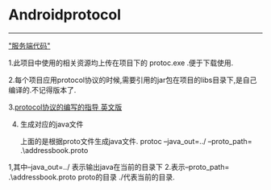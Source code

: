 # Androidprotocol
***

["服务端代码"](https://github.com/agoodcoolman/Auth2)

1.此项目中使用的相关资源均上传在项目下的 protoc.exe  .便于下载使用.


2.每个项目应用protocol协议的时候,需要引用的jar包在项目的libs目录下,是自己编译的.不记得版本了.

3.[protocol协议的编写的指导 英文版](https://developers.google.com/protocol-buffers/docs/proto3)


4. 生成对应的java文件

    上面的是根据proto文件生成java文件.
    protoc –java_out=../ –proto_path= .\addressbook.proto

1,其中–java_out=../ 表示输出java在当前的目录下 
2.表示–proto_path= .\addressbook.proto proto的目录 ./代表当前的目录.
